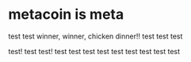 # metacoin is meta

test
test
winner, winner, chicken dinner!!
test
test
test

test!
test
test!
test
test
test
test
test
test
test
test
test
